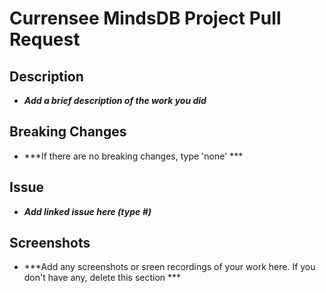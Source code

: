 # Currensee MindsDB Project Pull Request

## Description
- ***Add a brief description of the work you did***

## Breaking Changes
- ***If there are no breaking changes, type 'none' ***
 
## Issue
- ***Add linked issue here (type #)***

## Screenshots
- ***Add any screenshots or sreen recordings of your work here. If you don't have any, delete this section ***